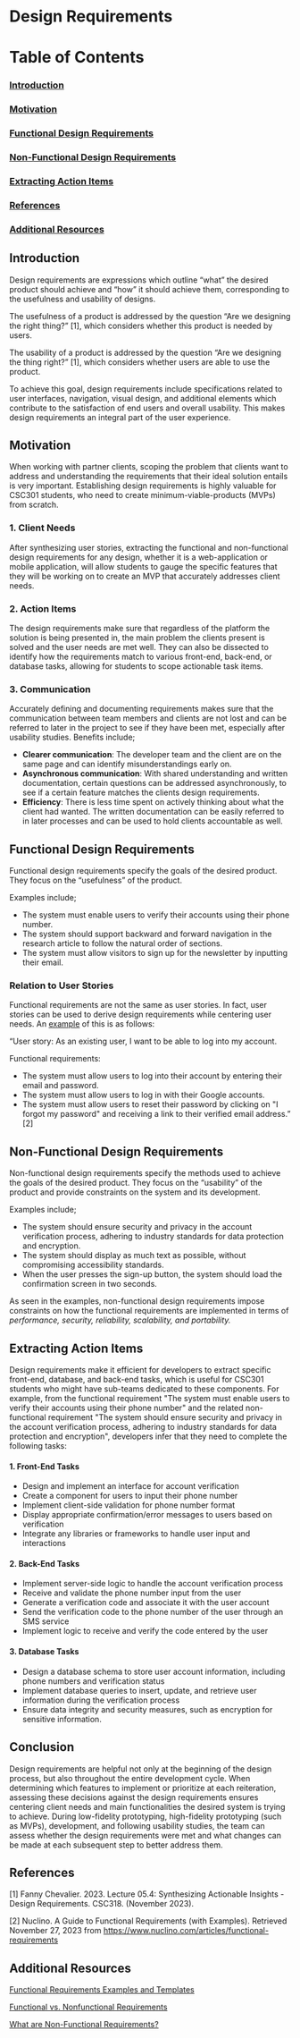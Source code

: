 # **Design Requirements**

# Table of Contents

### [Introduction](#introduction)

### [Motivation](#motivation)

### [Functional Design Requirements](#functional-design-requirements)

### [Non-Functional Design Requirements](#non-functional-design-requirements)

### [Extracting Action Items](#extracting-action-items)

### [References](#references)

### [Additional Resources](#additional-resources)

## **Introduction**

Design requirements are expressions which outline “what” the desired product should achieve and “how” it should achieve them, corresponding to the usefulness and usability of designs.

The usefulness of a product is addressed by the question “Are we designing the right thing?” [1], which considers whether this product is needed by users. 

The usability of a product is addressed by the question “Are we designing the thing right?” [1], which considers whether users are able to use the product.

To achieve this goal, design requirements include specifications related to user interfaces, navigation, visual design, and additional elements which contribute to the satisfaction of end users and overall usability. This makes design requirements an integral part of the user experience.

## **Motivation**

When working with partner clients, scoping the problem that clients want to address and understanding the requirements that their ideal solution entails is very important. Establishing design requirements is highly valuable for CSC301 students, who need to create minimum-viable-products (MVPs) from scratch.

### **1. Client Needs** 

After synthesizing user stories, extracting the functional and non-functional design requirements for any design, whether it is a web-application or mobile application, will allow students to gauge the specific features that they will be working on to create an MVP that accurately addresses client needs.

### **2. Action Items**

The design requirements make sure that regardless of the platform the solution is being presented in, the main problem the clients present is solved and the user needs are met well. They can also be dissected to identify how the requirements match to various front-end, back-end, or database tasks, allowing for students to scope actionable task items.

### **3. Communication**

Accurately defining and documenting requirements makes sure that the communication between team members and clients are not lost and can be referred to later in the project to see if they have been met, especially after usability studies. Benefits include;

- **Clearer communication**: The developer team and the client are on the same page and can identify misunderstandings early on.
- **Asynchronous communication**: With shared understanding and written documentation, certain questions can be addressed asynchronously, to see if a certain feature matches the clients design requirements.
- **Efficiency**: There is less time spent on actively thinking about what the client had wanted. The written documentation can be easily referred to in later processes and can be used to hold clients accountable as well.

## **Functional Design Requirements**

Functional design requirements specify the goals of the desired product. They focus on the “usefulness” of the product.

Examples include;
- The system must enable users to verify their accounts using their phone number.
- The system should support backward and forward navigation in the research article to follow the natural order of sections.
- The system must allow visitors to sign up for the newsletter by inputting their email. 

### **Relation to User Stories**

Functional requirements are not the same as user stories. In fact, user stories can be used to derive design requirements while centering user needs. An [example](https://www.nuclino.com/articles/functional-requirements) of this is as follows: 

“User story: As an existing user, I want to be able to log into my account.

Functional requirements:
- The system must allow users to log into their account by entering their email and password.
- The system must allow users to log in with their Google accounts.
- The system must allow users to reset their password by clicking on "I forgot my password" and receiving a link to their verified email address.” [2]

## **Non-Functional Design Requirements**

Non-functional design requirements specify the methods used to achieve the goals of the desired product. They focus on the “usability” of the product and provide constraints on the system and its development. 

Examples include;
- The system should ensure security and privacy in the account verification process, adhering to industry standards for data protection and encryption.
- The system should display as much text as possible, without compromising accessibility standards.
- When the user presses the sign-up button, the system should load the confirmation screen in two seconds.

As seen in the examples, non-functional design requirements impose constraints on how the functional requirements are implemented in terms of *performance, security, reliability, scalability, and portability.*

## **Extracting Action Items**

Design requirements make it efficient for developers to extract specific front-end, database, and back-end tasks, which is useful for CSC301 students who might have sub-teams dedicated to these components. For example, from the functional requirement "The system must enable users to verify their accounts using their phone number" and the related non-functional requirement "The system should ensure security and privacy in the account verification process, adhering to industry standards for data protection and encryption", developers infer that they need to complete the following tasks:

#### 1. Front-End Tasks
- Design and implement an interface for account verification
- Create a component for users to input their phone number
- Implement client-side validation for phone number format
- Display appropriate confirmation/error messages to users based on verification
- Integrate any libraries or frameworks to handle user input and interactions

#### 2. Back-End Tasks
- Implement server-side logic to handle the account verification process
- Receive and validate the phone number input from the user
- Generate a verification code and associate it with the user account
- Send the verification code to the phone number of the user through an SMS service
- Implement logic to receive and verify the code entered by the user

#### 3. Database Tasks
- Design a database schema to store user account information, including phone numbers and verification status
- Implement database queries to insert, update, and retrieve user information during the verification process
- Ensure data integrity and security measures, such as encryption for sensitive information.

## Conclusion

Design requirements are helpful not only at the beginning of the design process, but also throughout the entire development cycle.  When determining which features to implement or prioritize at each reiteration, assessing these decisions against the design requirements ensures centering client needs and main functionalities the desired system is trying to achieve. During low-fidelity prototyping, high-fidelity prototyping (such as MVPs), development, and following usability studies, the team can assess whether the design requirements were met and what changes can be made at each subsequent step to better address them.

## References

[1] Fanny Chevalier. 2023. Lecture 05.4: Synthesizing Actionable Insights - Design Requirements. CSC318. (November 2023).

[2] Nuclino. A Guide to Functional Requirements (with Examples). Retrieved November 27, 2023 from https://www.nuclino.com/articles/functional-requirements 

## Additional Resources

[Functional Requirements Examples and Templates](https://www.jamasoftware.com/requirements-management-guide/writing-requirements/functional-requirements-examples-and-templates#:~:text=A%20functional%20requirement%20is%20a,details%20of%20the%20product's%20features)

[Functional vs. Nonfunctional Requirements](https://www.jamasoftware.com/requirements-management-guide/writing-requirements/functional-vs-non-functional-requirements)

[What are Non-Functional Requirements?](https://www.jamasoftware.com/requirements-management-guide/writing-requirements/how-non-functional-requirements-impact-product-development)

